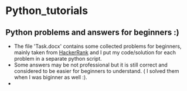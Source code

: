# Python_tutorials

## Python  problems and answers for beginners :) 

* The file 'Task.docx' contains some collected  problems for beginners, mainly taken from [HackerRank](https://www.hackerrank.com/) and I put my code/solution for each problem  in a separate python script.
* Some answers may be not professional but it is still correct and considered to be  easier  for beginners to understand. ( I solved them when I was biginner as well :). 
* 

